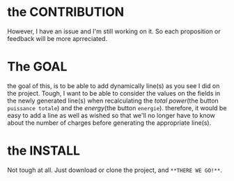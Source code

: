 # the CONTRIBUTION

However, I have an issue and I'm still working on it. So each proposition or feedback will be more aprreciated.

# The GOAL

the goal of this, is to be able to add dynamically line(s) as you see I did on the project. Tough, I want to be able
 to consider the values on the fields in the newly generated line(s) when recalculating the _total power_(the button 
 `puissance totale`) and the _energy_(the button `energie`). therefore, it would be easy to add a line as well as wished
  so that we'll no longer have to know about the number of charges before generating the appropriate line(s).
 
# the INSTALL

 Not tough at all. Just download or clone the project, and `**THERE WE GO!**`. 